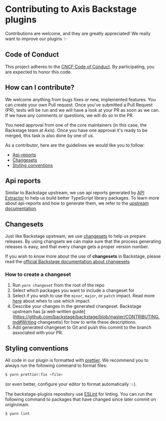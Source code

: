 # Contributing to Axis Backstage plugins

Contributions are welcome, and they are greatly appreciated! We really want to improve our plugins ✨

## Code of Conduct

This project adheres to the [CNCF Code of Conduct][code-of-conduct]. By participating, you are expected to honor this code.

[code-of-conduct]: https://github.com/AxisCommunications/backstage-plugins/blob/main/CODE_OF_CONDUCT.md

## How can I contribute?

We welcome anything from bugs fixes or new, implemented features. You can create your own Pull request. Once you've submitted a Pull Request (PR), tests will be run and we will have a look at your PR as soon as we can. If we have any comments or questions, we will do so in the PR.

You need approval from one of the core maintainers (in this case, the Backstage team at Axis). Once you have one approval it's ready to be merged, this task is also done by one of us.

As a contributor, here are the guidelines we would like you to follow:

- [Api-reports](#api-reports)
- [Changesets](#changesets)
- [Styling conventions](#styling-conventions)

## Api reports

Similar to Backstage upstream, we use api reports generated by [API Extractor](https://api-extractor.com/) to help us build better TypeScript library packages. To learn more about api-reports and how to generate them, we refer to the [upstream documentation](https://github.com/backstage/backstage/blob/master/CONTRIBUTING.md#api-reports).

## Changesets

Just like Backstage upstream, we use [changesets](https://github.com/changesets/changesets) to help us prepare releases. By using changsets we can make sure that the process generating releases is easy, and that every change gets a proper version number.

If you wish to know more about the use of **changesets** in Backstage, please read the [official Backstage documentation about changesets](https://github.com/backstage/backstage/blob/master/CONTRIBUTING.md#creating-changesets).

### How to create a changeset

1. Run `yarn changeset` from the root of the repo
2. Select which packages you want to include a changeset for
3. Select if you wish to use the `minor`, `major`, or `patch` impact. Read more [here](https://semver.org/#semantic-versioning-specification-semver) about when to use which impact.
4. Describe your changes in the generated changeset. Backstage upstream has [a well-written guide](https://github.com/backstage/backstage/blob/master/CONTRIBUTING.md#Writing changesets) for how to write these descriptions.
5. Add generated changeset to Git and push this commit to the branch associated with your PR.

## Styling conventions

All code in our plugin is formatted with [prettier](https://prettier.io/). We recommend you to always run the following command to format files:

```bash
$ yarn prettier:fix <file>
```

(or even better, configure your editor to format automatically 💥).

The backstage-plugins repository use [ESLint](https://eslint.org/) for linting. You can run the following command to packages that have changed since later commit on origin/main.

```bash
$ yarn lint
```

